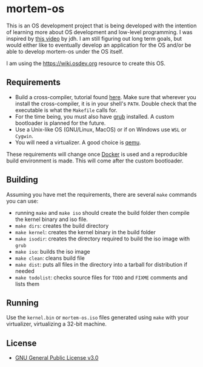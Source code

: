# mortem-os
This is an OS development project that is being developed with the intention of learning more about OS development and low-level programming.
I was inspired by [this video](https://www.youtube.com/watch?v=FaILnmUYS_U) by jdh.
I am still figuring out long term goals, but would either like to eventually develop an application for the OS and/or be able to develop 
mortem-os under the OS itself.

I am using the https://wiki.osdev.org resource to create this OS.

## Requirements
* Build a cross-compiler, tutorial found [here](https://wiki.osdev.org/GCC_Cross-Compiler). Make sure that wherever you install the cross-compiler, 
it is in your shell's `PATH`. Double check that the executable is what the `Makefile` calls for.
* For the time being, you must also have [grub](https://www.gnu.org/software/grub/) installed. A custom bootloader is planned for the future.
* Use a Unix-like OS (GNU/Linux, MacOS) or if on Windows use `WSL` or `Cygwin`.
* You will need a virtualizer. A good choice is [qemu](https://www.qemu.org/).

These requirements will change once [Docker](https://www.docker.com/) is used and a reproducible build environment is made. 
This will come after the custom bootloader.

## Building
Assuming you have met the requirements, there are several `make` commands you can use:
* running `make` and `make iso` should create the build folder then compile the kernel binary and iso file.
* `make dirs`: creates the build directory
* `make kernel`: creates the kernel binary in the build folder
* `make isodir`: creates the directory required to build the iso image with `grub`
* `make iso`: builds the iso image
* `make clean`: cleans build file
* `make dist`: puts all files in the directory into a tarball for distribution if needed
* `make todolist`: checks source files for `TODO` and `FIXME` comments and lists them

## Running
Use the `kernel.bin` or `mortem-os.iso` files generated using `make` with your virtualizer, virtualizing a 32-bit machine.

## License
* [GNU General Public License v3.0](https://github.com/TheGuyMatt/mortem-os/blob/master/LICENSE)
